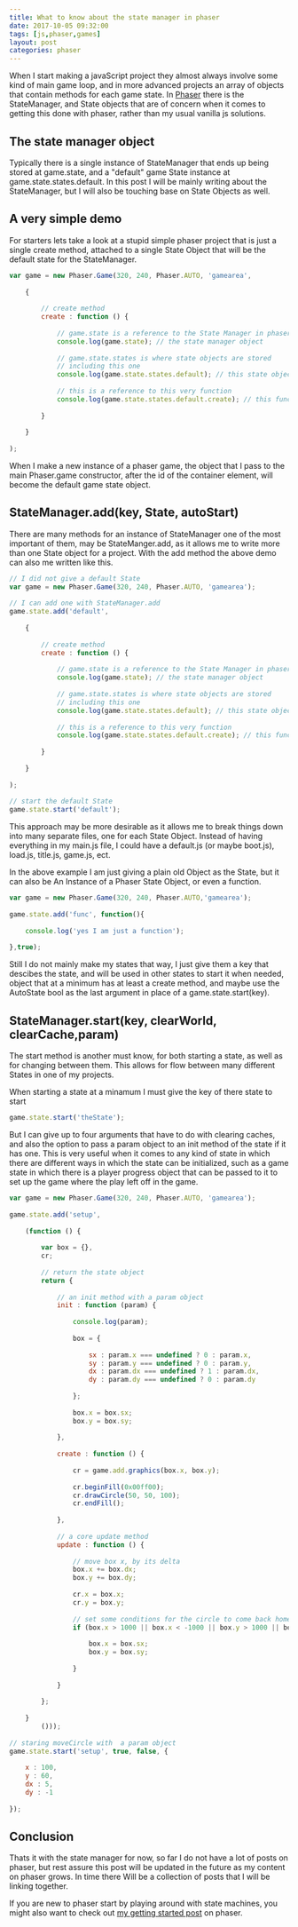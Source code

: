 ```yaml
---
title: What to know about the state manager in phaser
date: 2017-10-05 09:32:00
tags: [js,phaser,games]
layout: post
categories: phaser
---
```


When I start making a javaScript project they almost always involve some kind of main game loop, and in more advanced projects an array of objects that contain methods for each game state. In [Phaser](http://phaser.io/) there is the StateManager, and State objects that are of concern when it comes to getting this done with phaser, rather than my usual vanilla js solutions.

<!-- more -->

## The state manager object

Typically there is a single instance of StateManager that ends up being stored at game.state, and a "default" game State instance at game.state.states.default. In this post I will be mainly writing about the StateManager, but I will also be touching base on State Objects as well.

## A very simple demo

For starters lets take a look at a stupid simple phaser project that is just a single create method, attached to a single State Object that will be the default state for the StateManager.

```js
var game = new Phaser.Game(320, 240, Phaser.AUTO, 'gamearea',
 
    {
 
        // create method
        create : function () {
 
            // game.state is a reference to the State Manager in phaser
            console.log(game.state); // the state manager object
 
            // game.state.states is where state objects are stored
            // including this one
            console.log(game.state.states.default); // this state object
 
            // this is a reference to this very function
            console.log(game.state.states.default.create); // this function
 
        }
 
    }
 
);
```

When I make a new instance of a phaser game, the object that I pass to the main Phaser.game constructor, after the id of the container element, will become the default game state object.

## StateManager.add(key, State, autoStart)

There are many methods for an instance of StateManager one of the most important of them, may be StateManger.add, as it allows me to write more than one State object for a project. With the add method the above demo can also me written like this.

```js
// I did not give a default State
var game = new Phaser.Game(320, 240, Phaser.AUTO, 'gamearea');
 
// I can add one with StateManager.add
game.state.add('default',
 
    {
 
        // create method
        create : function () {
 
            // game.state is a reference to the State Manager in phaser
            console.log(game.state); // the state manager object
 
            // game.state.states is where state objects are stored
            // including this one
            console.log(game.state.states.default); // this state object
 
            // this is a reference to this very function
            console.log(game.state.states.default.create); // this function
 
        }
 
    }
 
);
 
// start the default State
game.state.start('default');
```

This approach may be more desirable as it allows me to break things down into many separate files, one for each State Object. Instead of having everything in my main.js file, I could have a default.js (or maybe boot.js), load.js, title.js, game.js, ect.

In the above example I am just giving a plain old Object as the State, but it can also be An Instance of a Phaser State Object, or even a function.

```js
var game = new Phaser.Game(320, 240, Phaser.AUTO,'gamearea');
 
game.state.add('func', function(){
 
    console.log('yes I am just a function');
 
},true);
```

Still I do not mainly make my states that way, I just give them a key that descibes the state, and will be used in other states to start it when needed, object that at a minimum has at least a create method, and maybe use the AutoState bool as the last argument in place of a game.state.start(key).

## StateManager.start(key, clearWorld, clearCache,param)

The start method is another must know, for both starting a state, as well as for changing between them. This allows for flow between many different States in one of my projects.

When starting a state at a minamum I must give the key of there state to start

```js
game.state.start('theState');
```

But I can give up to four arguments that have to do with clearing caches, and also the option to pass a param object to an init method of the state if it has one. This is very useful when it comes to any kind of state in which there are different ways in which the state can be initialized, such as a game state in which there is a player progress object that can be passed to it to set up the game where the play left off in the game.

```js
var game = new Phaser.Game(320, 240, Phaser.AUTO, 'gamearea');
 
game.state.add('setup',
 
    (function () {
 
        var box = {},
        cr;
 
        // return the state object
        return {
 
            // an init method with a param object
            init : function (param) {
 
                console.log(param);
 
                box = {
 
                    sx : param.x === undefined ? 0 : param.x,
                    sy : param.y === undefined ? 0 : param.y,
                    dx : param.dx === undefined ? 1 : param.dx,
                    dy : param.dy === undefined ? 0 : param.dy
 
                };
 
                box.x = box.sx;
                box.y = box.sy;
 
            },
 
            create : function () {
 
                cr = game.add.graphics(box.x, box.y);
 
                cr.beginFill(0x00ff00);
                cr.drawCircle(50, 50, 100);
                cr.endFill();
 
            },
 
            // a core update method
            update : function () {
 
                // move box x, by its delta
                box.x += box.dx;
                box.y += box.dy;
 
                cr.x = box.x;
                cr.y = box.y;
 
                // set some conditions for the circle to come back home
                if (box.x > 1000 || box.x < -1000 || box.y > 1000 || box.y < -1000) {
 
                    box.x = box.sx;
                    box.y = box.sy;
 
                }
 
            }
 
        };
 
    }
        ()));
 
// staring moveCircle with  a param object
game.state.start('setup', true, false, {
 
    x : 100,
    y : 60,
    dx : 5,
    dy : -1
 
});
```

## Conclusion

Thats it with the state manager for now, so far I do not have a lot of posts on phaser, but 
rest assure this post will be updated in the future as my content on phaser grows. In time there Will be a collection of posts that I will be linking together.

If you are new to phaser start by playing around with state machines, you might also want to check out [my getting started post](/2017/10/04/phaser-getting-started/) on phaser.